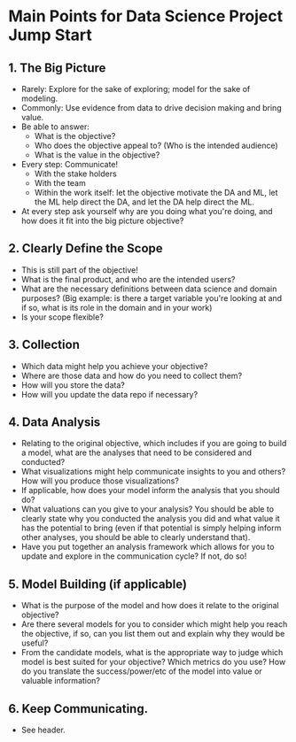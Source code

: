 # Main Points for Data Science Project Jump Start

## 1. The Big Picture
- Rarely: Explore for the sake of exploring; model for the sake of modeling.
- Commonly: Use evidence from data to drive decision making and bring value.
- Be able to answer:
  - What is the objective?  
  - Who does the objective appeal to? (Who is the intended audience)
  - What is the value in the objective?
- Every step: Communicate!
  - With the stake holders
  - With the team
  - Within the work itself: let the objective motivate the DA and ML, let the ML help direct the DA, and let the DA help direct the ML.
- At every step ask yourself why are you doing what you're doing, and how does it fit into the big picture objective?

## 2. Clearly Define the Scope
- This is still part of the objective!
- What is the final product, and who are the intended users?
- What are the necessary definitions between data science and domain purposes? (Big example: is there a target variable you're looking at and if so, what is its role in the domain and in your work)
- Is your scope flexible?

## 3. Collection
- Which data might help you achieve your objective?
- Where are those data and how do you need to collect them?
- How will you store the data?
- How will you update the data repo if necessary?

## 4. Data Analysis
- Relating to the original objective, which includes if you are going to build a model, what are the analyses that need to be considered and conducted?
- What visualizations might help communicate insights to you and others? How will you produce those visualizations?
- If applicable, how does your model inform the analysis that you should do?
- What valuations can you give to your analysis? You should be able to clearly state why you conducted the analysis you did and what value it has the potential to bring (even if that potential is simply helping inform other analyses, you should be able to clearly understand that).
- Have you put together an analysis framework which allows for you to update and explore in the communication cycle? If not, do so!

## 5. Model Building (if applicable)
- What is the purpose of the model and how does it relate to the original objective?
- Are there several models for you to consider which might help you reach the objective, if so, can you list them out and explain why they would be useful?
- From the candidate models, what is the appropriate way to judge which model is best suited for your objective? Which metrics do you use? How do you translate the success/power/etc of the model into value or valuable information?

## 6. Keep Communicating.
- See header. 
